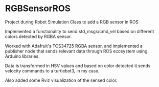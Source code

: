 # RGBSensorROS
Project during Robot Simulation Class to add a RGB sensor in ROS


Implemented a functionality to send std_msgs/cmd_vel based on different colors detected by RGBA sensor.

Worked with Adafruit's TCS34725 RGBA sensor, and implemented a publisher node that sends relevant data through 
ROS ecosystem using Arduino libraries.

Data is transformed in HSV values and based on color detected it sends velocity commands to a turtlebot3, in my case.

Also added some Rviz visualization of the sensed color.

